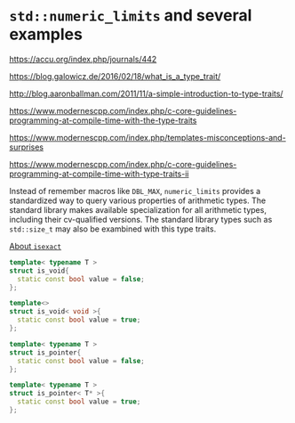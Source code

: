 # `std::numeric_limits` and several examples

https://accu.org/index.php/journals/442

https://blog.galowicz.de/2016/02/18/what_is_a_type_trait/

http://blog.aaronballman.com/2011/11/a-simple-introduction-to-type-traits/

https://www.modernescpp.com/index.php/c-core-guidelines-programming-at-compile-time-with-the-type-traits

https://www.modernescpp.com/index.php/templates-misconceptions-and-surprises

https://www.modernescpp.com/index.php/c-core-guidelines-programming-at-compile-time-with-type-traits-ii



Instead of remember macros like `DBL_MAX`, `numeric_limits` provides a standardized way to query various properties of arithmetic types. The standard library makes available specialization for all arithmetic types, including their cv-qualified versions. The standard library types such as `std::size_t` may also be exambined with this type traits.

[About `isexact`](https://stackoverflow.com/questions/14203654/stdnumeric-limitsis-exact-what-is-a-usable-definition)

```cpp
template< typename T > 
struct is_void{ 
  static const bool value = false;
};

template<> 
struct is_void< void >{ 
  static const bool value = true; 
};
```

```cpp
template< typename T > 
struct is_pointer{ 
  static const bool value = false; 
};

template< typename T > 
struct is_pointer< T* >{ 
  static const bool value = true; 
};
```

